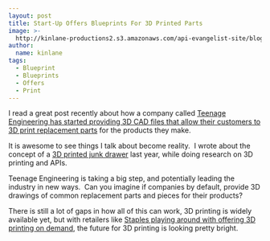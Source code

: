 ```yaml
---
layout: post
title: Start-Up Offers Blueprints For 3D Printed Parts
image: >-
  http://kinlane-productions2.s3.amazonaws.com/api-evangelist-site/blog/3d-printing-teenage-engineering.png
author:
  name: kinlane
tags:
  - Blueprint
  - Blueprints
  - Offers
  - Print
---
```

I read a great post recently about how a company called [Teenage Engineering has started providing 3D CAD files that allow their customers to 3D print replacement parts](http://www.engineering.com/3DPrinting/3DPrintingArticles/ArticleID/4979/Start-Up-Offers-Blueprints-For-3D-Printed-Parts.aspx) for the products they make.

It is awesome to see things I talk about become reality.  I wrote about the concept of a [3D printed junk drawer](http://www.kinlane.com/2011/08/01/my-3d-printed-junk-drawer/) last year, while doing research on 3D printing and APIs.

Teenage Engineering is taking a big step, and potentially leading the industry in new ways.  Can you imagine if companies by default, provide 3D drawings of common replacement parts and pieces for their products?

There is still a lot of gaps in how all of this can work, 3D printing is widely available yet, but with retailers like [Staples playing around with offering 3D printing on demand](http://www.tomshardware.com/news/staples-3d-print-mcor-iris,19447.html), the future for 3D printing is looking pretty bright.